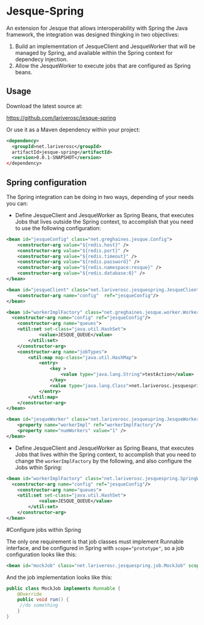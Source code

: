 Jesque-Spring
=============

An extension for Jesque that allows interoperability with Spring the Java framework, the integration was designed thingking in two objectives:

1. Build an implememtation of JesqueClient and JesqueWorker that will be managed by Spring, and available within the Spring context for dependecy injection.
2. Allow the JesqueWorker to execute jobs that are configured as Spring beans. 

Usage
----------------
Download the latest source at:

  https://github.com/lariverosc/jesque-spring
  
Or use it as a Maven dependency within your project:

```xml
<dependency>
  <groupId>net.lariverosc</groupId>
  artifactId>jesque-spring</artifactId>
  <version>0.0.1-SNAPSHOT</version>
</dependency>
```

Spring configuration
----------------

The Spring integration can be doing in two ways, depending of your needs you can:

* Define JesqueClient and JesqueWorker as Spring Beans, that executes Jobs that lives outside the Spring context, to accomplish that you need to use the following configuration:

```xml
<bean id="jesqueConfig" class="net.greghaines.jesque.Config">
	<constructor-arg value="${redis.host}" />
	<constructor-arg value="${redis.port}" />
	<constructor-arg value="${redis.timeout}" />
	<constructor-arg value="${redis.password}" />
	<constructor-arg value="${redis.namespace:resque}" />
	<constructor-arg value="${redis.database:0}" />
</bean>

<bean id="jesqueClient" class="net.lariverosc.jesquespring.JesqueClient">
	<constructor-arg name="config"  ref="jesqueConfig"/>
</bean>

<bean id="workerImplFactory" class="net.greghaines.jesque.worker.WorkerImplFactory">
  <constructor-arg name="config" ref="jesqueConfig"/>  
	<constructor-arg name="queues">
    <util:set set-class="java.util.HashSet">
			<value>JESQUE_QUEUE</value>
		</util:set>
	</constructor-arg>
	<constructor-arg name="jobTypes">
		<util:map map-class="java.util.HashMap">
			<entry>
				<key >
					<value type="java.lang.String">testAction</value>
				</key>
				<value type="java.lang.Class">net.lariverosc.jesquespring.job.MockJob</value>
			</entry>
		</util:map>
	</constructor-arg>
</bean>

<bean id="jesqueWorker" class="net.lariverosc.jesquespring.JesqueWorker" init-method="start" destroy-method="stop">
	<property name="workerImpl" ref="workerImplFactory"/>
	<property name="numWorkers" value="1" />
</bean>
```

* Define JesqueClient and JesqueWorker as Spring Beans, that executes Jobs that lives within the Spring context, to accomplish that you need to change the ```workerImplFactory``` by the following, and also configure the Jobs wthin Spring:

```xml
<bean id="workerImplFactory" class="net.lariverosc.jesquespring.SpringWorkerImplFactory">
  <constructor-arg name="config" ref="jesqueConfig"/>	
	<constructor-arg name="queues">
    <util:set set-class="java.util.HashSet">
			<value>JESQUE_QUEUE</value>
		</util:set>
	</constructor-arg> 
</bean>
```

#Configure jobs within Spring

The only one requirement is that job classes must implement Runnable interface, and be configured in Spring with ```scope="prototype"```, so a job configuration looks like this:

```xml
<bean id="mockJob" class="net.lariverosc.jesquespring.job.MockJob" scope="prototype"/>
```

And the job implementation looks like this:

```java
public class MockJob implements Runnable {
	@Override
	public void run() {
     //do something
	}
}
```